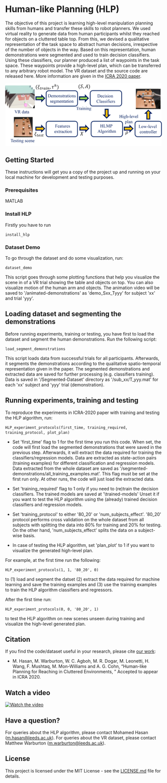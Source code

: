 # Human-like Planning (HLP)

The objective of this project is learning high-level manipulation
planning skills from humans and transfer these skills to robot
planners. We used virtual reality to generate data from human
participants whilst they reached for objects on a cluttered table
top. From this, we devised a qualitative representation of the
task space to abstract human decisions, irrespective of the
number of objects in the way. Based on this representation,
human demonstrations were segmented and used to train
decision classifiers. Using these classifiers, our planner produced
a list of waypoints in the task space. These waypoints provide
a high-level plan, which can be transferred to any arbitrary
robot model. The VR dataset and the source code are released here. 
More information are given in the [ICRA 2020 paper](http://arxiv.org/abs/2002.12738). 


![hlp image](overview_fig.png "Setup of the virtual environment")


## Getting Started

These instructions will get you a copy of the project up and running on 
your local machine for development and testing purposes. 


### Prerequisites

MATLAB

### Install HLP 
Firstly you have to run

```
install_hlp 
```

### Dataset Demo

To go through the dataset and do some visualization, run: 

```
dataset_demo 
```
This script goes through some plotting functions that help you visualize 
the scene in of a VR trial showing the table and objects on top. 
You can also visualize motion of the human arm and objects. 
The animation video will be saved to '/animated-demonstrations' as 
'demo_Sxx_Tyyy' for subject 'xx' and trial 'yyy'.


## Loading dataset and segmenting the demonstrations
Before running experiments, training or testing, you have first to load 
the dataset and segment the human demonstrations. Run the following script:

```
load_segment_demonstrations
```

This script loads data from successful trials for all participants. 
Afterwards, it segments the demonstrations according to the qualitative 
spatio-temporal representation given in the paper. The segmented 
demonstrations and extracted data are saved for further processing 
(e.g. classifiers training). Data is saved in '/Segmented-Dataset' 
directory as '/sub_xx/T_yyy.mat' for each 'xx' subject and 'yyy' trial 
(demonstration).   


## Running experiments, training and testing
To reproduce the experiments in ICRA-2020 paper with 
training and testing the HLP algorithm, run:

```
HLP_experiment_protocols(first_time, training_required, training_protocol, plot_plan)
```

* Set 'first_time' flag to 1 for the first time you run this code. When 
set, the code will first load the segmented demonstrations that were saved in 
the previous step. Afterwards, it will extract the data required for 
training the classifiers/regression models. Data are extracted as 
state-action pairs (training examples) for different classification and 
regression models. Data extracted from the whole dataset are saved as 
'/segmented-demonstrations/all_training_examples.mat'. This flag 
must be set at the first run only. At other runs, the code will just load 
the extracted data.

* Set 'training_required' flag to 1 only if you need to (re)train the 
decision classifiers. The trained models are saved at '\trained-models'
Unset it if you want to test the HLP algorithm using the (already) 
trained decision classifiers and regression models.  

* Set 'training_protocol' to either '80_20' or 'num_subjects_effect'. 
'80_20' protocol performs cross validation on the whole dataset from all 
subjects with splitting the data into 80% for training and 20% for testing.  On the other hand, 
'num_subjects_effect' splits the data on a subject-wise basis. 

* In case of testing the HLP algorithm, set 'plan_plot' to 1 if you want 
to visualize the generated high-level plan.

For example, at the first time run the following:
```
HLP_experiment_protocols(1, 1, '80_20', 0)
```
to (1) load and segment the datset (2) extract the 
data required for machine learning and save the training examples and (3) 
use the training examples to train the HLP algorithm 
classifiers and regressors.   

After the first time run:
```
HLP_experiment_protocols(0, 0, '80_20', 1)
```  
to test the HLP algorithm on new scenes unseen during training and visualize 
the high-level generated plan.

 
## Citation
If you find the code/dataset useful in your research, please cite [our work](http://arxiv.org/abs/2002.12738):

* M. Hasan, M. Warburton, W. C. Agboh, M. R. Dogar, M. Leonetti, H. Wang,
 F. Mushtaq, M. Mon-Williams and A. G. Cohn, “Human-like 
 Planning for Reaching in Cluttered Environments, ” Accepted to appear in 
 ICRA 2020.

## Watch a video

[![Watch the video](https://img.youtube.com/vi/aMIZP_SYa0I/maxresdefault.jpg)](https://youtu.be/aMIZP_SYa0I)


## Have a question?
For queries about the HLP algorithm, please contact Mohamed Hasan (m.hasan@leeds.ac.uk).
For queries about the VR dataset, please contact Matthew Warburton (m.warburton@leeds.ac.uk).  

## License
This project is licensed under the MIT License - see the 
[LICENSE.md](LICENSE.md) file for details.

